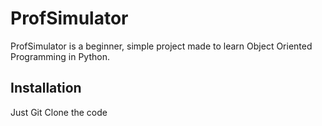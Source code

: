 # ProfSimulator
ProfSimulator is a beginner, simple project made to learn Object Oriented Programming in Python.

## Installation
Just Git Clone the code
